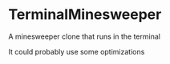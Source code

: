 # TerminalMinesweeper

A minesweeper clone that runs in the terminal

It could probably use some optimizations
